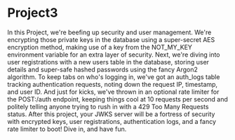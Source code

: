# Project3

In this Project, we're beefing up security and user management. We're encrypting those private keys in the database using a super-secret AES encryption method, making use of a key from the NOT_MY_KEY environment variable for an extra layer of security. Next, we're diving into user registrations with a new users table in the database, storing user details and super-safe hashed passwords using the fancy Argon2 algorithm. To keep tabs on who's logging in, we've got an auth_logs table tracking authentication requests, noting down the request IP, timestamp, and user ID. And just for kicks, we've thrown in an optional rate limiter for the POST:/auth endpoint, keeping things cool at 10 requests per second and politely telling anyone trying to rush in with a 429 Too Many Requests status. After this project, your JWKS server will be a fortress of security with encrypted keys, user registrations, authentication logs, and a fancy rate limiter to boot! Dive in, and have fun.
